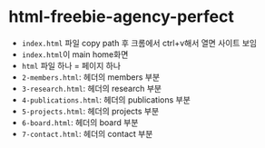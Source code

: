 # html-freebie-agency-perfect

- `index.html` 파일 copy path 후 크롬에서 ctrl+v해서 열면 사이트 보임
- `index.html`이 main home화면
- `html` 파일 하나 = 페이지 하나
- `2-members.html`: 헤더의 members 부분
- `3-research.html`: 헤더의 research 부분
- `4-publications.html`: 헤더의 publications 부분
- `5-projects.html`: 헤더의 projects 부분
- `6-board.html`: 헤더의 board 부분
- `7-contact.html`: 헤더의 contact 부분
